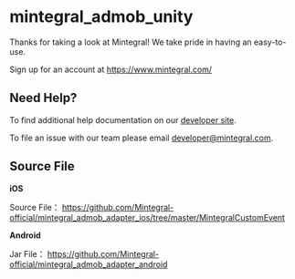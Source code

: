 # mintegral_admob_unity

Thanks for taking a look at Mintegral! We take pride in having an easy-to-use.

Sign up for an account at https://www.mintegral.com/

## Need Help? 

To find additional help documentation on our  [developer site](http://cdn-adn.rayjump.com/cdn-adn/v2/markdown_v2/index.html?file=sdk-m_sdk_admob-unity&lang=en).

To file an issue with our team please email <developer@mintegral.com>.


## Source File

**iOS**

Source File：  https://github.com/Mintegral-official/mintegral_admob_adapter_ios/tree/master/MintegralCustomEvent



**Android**

Jar File：  https://github.com/Mintegral-official/mintegral_admob_adapter_android

